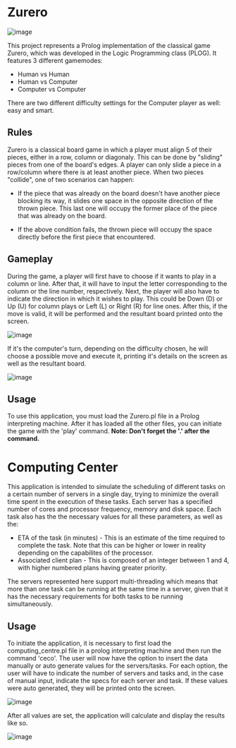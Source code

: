 # Zurero
![image](https://user-images.githubusercontent.com/32617691/60514743-0441d800-9cd2-11e9-9fed-609e0c2ae62c.png)

This project represents a Prolog implementation of the classical game Zurero, which was developed in the Logic Programming class (PLOG).
It features 3 different gamemodes:

* Human vs Human
* Human vs Computer
* Computer vs Computer

There are two different difficulty settings for the Computer player as well: easy and smart.

## Rules
Zurero is a classical board game in which a player must align 5 of their pieces, either in a row, column or diagonaly. This can be done by "sliding" pieces from one of the board's edges. A player can only slide a piece in a row/column where there is at least another piece.
When two pieces "collide", one of two scenarios can happen:

* If the piece that was already on the board doesn't have another piece blocking its way, it slides one space in the opposite direction of the thrown piece. This last one will occupy the former place of the piece that was already on the board.

* If the above condition fails, the thrown piece will occupy the space directly before the first piece that encountered.

## Gameplay
During the game, a player will first have to choose if it wants to play in a column or line. After that, it will have to input the letter corresponding to the column or the line number, respectively. Next, the player will also have to indicate the direction in which it wishes to play. This could be Down (D) or Up (U) for column plays or Left (L) or Right (R) for line ones. After this, if the move is valid, it will be performed and the resultant board printed onto the screen.

![image](https://user-images.githubusercontent.com/32617691/60515621-ed9c8080-9cd3-11e9-93e2-9c74b8d3c952.png)

If it's the computer's turn, depending on the difficulty chosen, he will choose a possible move and execute it, printing it's details on the screen as well as the resultant board.

![image](https://user-images.githubusercontent.com/32617691/60515950-9a76fd80-9cd4-11e9-8a1d-24e3c4da0706.png)

## Usage
To use this application, you must load the Zurero.pl file in a Prolog interpreting machine. After it has loaded all the other files, you can initiate the game with the 'play' command. **Note: Don't forget the '.' after the command.**

# Computing Center
This application is intended to simulate the scheduling of different tasks on a certain number of servers in a single day, trying to minimize the overall time spent in the execution of these tasks. Each server has a specified number of cores and processor frequency, memory and disk space. Each task also has the the necessary values for all these parameters, as well as the:
* ETA of the task (in minutes) - This is an estimate of the time required to complete the task. Note that this can be higher or lower in reality depending on the capabilites of the processor.
* Associated client plan - This is composed of an integer between 1 and 4, with higher numbered plans having greater priority.

The servers represented here support multi-threading which means that more than one task can be running at the same time in a server, given that it has the necessary requirements for both tasks to be running simultaneously.

## Usage
To initiate the application, it is necessary to first load the computing_centre.pl file in a prolog interpreting machine and then run the command 'ceco'. The user will now have the option to insert the data manually or auto generate values for the servers/tasks. For each option, the user will have to indicate the number of servers and tasks and, in the case of manual input, indicate the specs for each server and task. If these values were auto generated, they will be printed onto the screen.

![image](https://user-images.githubusercontent.com/32617691/60518912-60105f00-9cda-11e9-9a38-d447a81473b6.png)

After all values are set, the application will calculate and display the results like so.

![image](https://user-images.githubusercontent.com/32617691/60518942-6d2d4e00-9cda-11e9-8281-877ee8462591.png)
